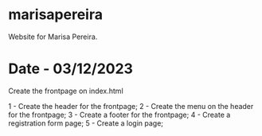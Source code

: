 # marisapereira
Website for Marisa Pereira.

# Date - 03/12/2023

Create the frontpage on index.html

1 - Create the header for the frontpage;
2 - Create the menu on the header for the frontpage;
3 - Create a footer for the frontpage;
4 - Create a registration form page;
5 - Create a login page;


